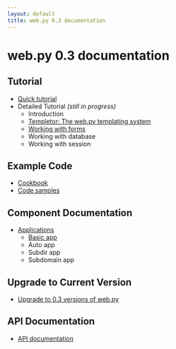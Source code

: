 ```yaml
---
layout: default
title: web.py 0.3 documentation
---
```


# web.py 0.3 documentation

## Tutorial

* [Quick tutorial](/tutorial3.en)
* Detailed Tutorial _(still in progress)_
    * Introduction
    * [Templetor: The web.py templating system](/docs/0.3/templetor)
    * [Working with forms](/form)
    * Working with database
    * Working with session

## Example Code

* [Cookbook](/cookbook)
* [Code samples](/src)

## Component Documentation
* [Applications](/docs/0.3/apps)
    * [Basic app](/docs/0.3/apps/basic)
    * Auto app
    * Subdir app
    * Subdomain app

## Upgrade to Current Version

* [Upgrade to 0.3 versions of web.py](/docs/0.3/upgrade)


## API Documentation

* [API documentation](/docs/0.3/api)